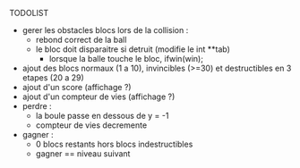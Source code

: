 TODOLIST

- gerer les obstacles blocs lors de la collision :
  - rebond correct de la ball
  - le bloc doit disparaitre si detruit (modifie le int **tab)
    - lorsque la balle touche le bloc, ifwin(win);
- ajout des blocs normaux (1 a 10), invincibles (>=30)
    et destructibles en 3 etapes (20 a 29)
- ajout d'un score (affichage ?)
- ajout d'un compteur de vies (affichage ?)
- perdre :
  - la boule passe en dessous de y = -1
  - compteur de vies decremente
- gagner :
  - 0 blocs restants hors blocs indestructibles
  - gagner == niveau suivant
